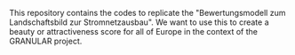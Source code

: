 This repository contains the codes to replicate the "Bewertungsmodell zum Landschaftsbild zur Stromnetzausbau". 
We want to use this to create a beauty or attractiveness score for all of Europe in the context of the GRANULAR project. 
